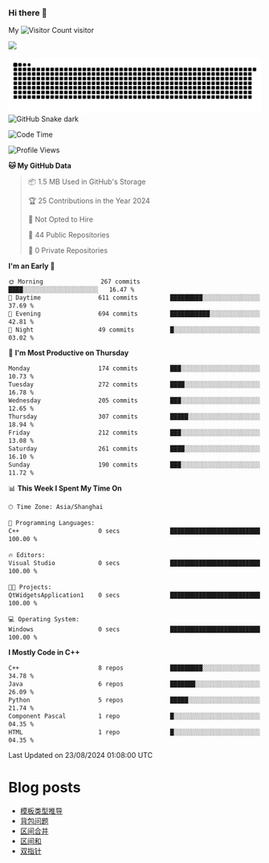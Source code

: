 ### Hi there 👋

My ![Visitor Count](https://profile-counter.glitch.me/bugcat9/count.svg) visitor
<!--
**bugcat9/bugcat9** is a ✨ _special_ ✨ repository because its `README.md` (this file) appears on your GitHub profile.

Here are some ideas to get you started:

- 🔭 I’m currently working on ...
- 🌱 I’m currently learning ...
- 👯 I’m looking to collaborate on ...
- 🤔 I’m looking for help with ...
- 💬 Ask me about ...
- 📫 How to reach me: ...
- 😄 Pronouns: ...
- ⚡ Fun fact: ...
-->
![](https://github-readme-stats.vercel.app/api?username=bugcat9)

![GitHub Snake Light](https://raw.githubusercontent.com/bugcat9/bugcat9/output/github-contribution-grid-snake.svg#gh-light-mode-only)
![GitHub Snake dark](github-snake-dark.svg#gh-dark-mode-only)


<!--START_SECTION:waka-->
![Code Time](http://img.shields.io/badge/Code%20Time-927%20hrs%2036%20mins-blue)

![Profile Views](http://img.shields.io/badge/Profile%20Views-0-blue)

**🐱 My GitHub Data** 

> 📦 1.5 MB Used in GitHub's Storage 
 > 
> 🏆 25 Contributions in the Year 2024
 > 
> 🚫 Not Opted to Hire
 > 
> 📜 44 Public Repositories 
 > 
> 🔑 0 Private Repositories 
 > 
**I'm an Early 🐤** 

```text
🌞 Morning                267 commits         ████░░░░░░░░░░░░░░░░░░░░░   16.47 % 
🌆 Daytime                611 commits         █████████░░░░░░░░░░░░░░░░   37.69 % 
🌃 Evening                694 commits         ███████████░░░░░░░░░░░░░░   42.81 % 
🌙 Night                  49 commits          █░░░░░░░░░░░░░░░░░░░░░░░░   03.02 % 
```
📅 **I'm Most Productive on Thursday** 

```text
Monday                   174 commits         ███░░░░░░░░░░░░░░░░░░░░░░   10.73 % 
Tuesday                  272 commits         ████░░░░░░░░░░░░░░░░░░░░░   16.78 % 
Wednesday                205 commits         ███░░░░░░░░░░░░░░░░░░░░░░   12.65 % 
Thursday                 307 commits         █████░░░░░░░░░░░░░░░░░░░░   18.94 % 
Friday                   212 commits         ███░░░░░░░░░░░░░░░░░░░░░░   13.08 % 
Saturday                 261 commits         ████░░░░░░░░░░░░░░░░░░░░░   16.10 % 
Sunday                   190 commits         ███░░░░░░░░░░░░░░░░░░░░░░   11.72 % 
```


📊 **This Week I Spent My Time On** 

```text
🕑︎ Time Zone: Asia/Shanghai

💬 Programming Languages: 
C++                      0 secs              █████████████████████████   100.00 % 

🔥 Editors: 
Visual Studio            0 secs              █████████████████████████   100.00 % 

🐱‍💻 Projects: 
QtWidgetsApplication1    0 secs              █████████████████████████   100.00 % 

💻 Operating System: 
Windows                  0 secs              █████████████████████████   100.00 % 
```

**I Mostly Code in C++** 

```text
C++                      8 repos             █████████░░░░░░░░░░░░░░░░   34.78 % 
Java                     6 repos             ███████░░░░░░░░░░░░░░░░░░   26.09 % 
Python                   5 repos             █████░░░░░░░░░░░░░░░░░░░░   21.74 % 
Component Pascal         1 repo              █░░░░░░░░░░░░░░░░░░░░░░░░   04.35 % 
HTML                     1 repo              █░░░░░░░░░░░░░░░░░░░░░░░░   04.35 % 
```




 Last Updated on 23/08/2024 01:08:00 UTC
<!--END_SECTION:waka-->
# Blog posts
<!-- BLOG-POST-LIST:START -->
- [模板类型推导](https://bugcat.top/2024/08/10/C++/%E6%A8%A1%E6%9D%BF%E7%B1%BB%E5%9E%8B%E6%8E%A8%E5%AF%BC/)
- [背包问题](https://bugcat.top/2023/09/03/%E7%AE%97%E6%B3%95%E5%AD%A6%E4%B9%A0/9.%E8%83%8C%E5%8C%85%E9%97%AE%E9%A2%98/)
- [区间合并](https://bugcat.top/2023/08/06/%E7%AE%97%E6%B3%95%E5%AD%A6%E4%B9%A0/8.%E5%8C%BA%E9%97%B4%E5%90%88%E5%B9%B6/)
- [区间和](https://bugcat.top/2023/08/06/%E7%AE%97%E6%B3%95%E5%AD%A6%E4%B9%A0/7.%E5%8C%BA%E9%97%B4%E5%92%8C/)
- [双指针](https://bugcat.top/2023/08/06/%E7%AE%97%E6%B3%95%E5%AD%A6%E4%B9%A0/6.%E5%8F%8C%E6%8C%87%E9%92%88/)
<!-- BLOG-POST-LIST:END -->
